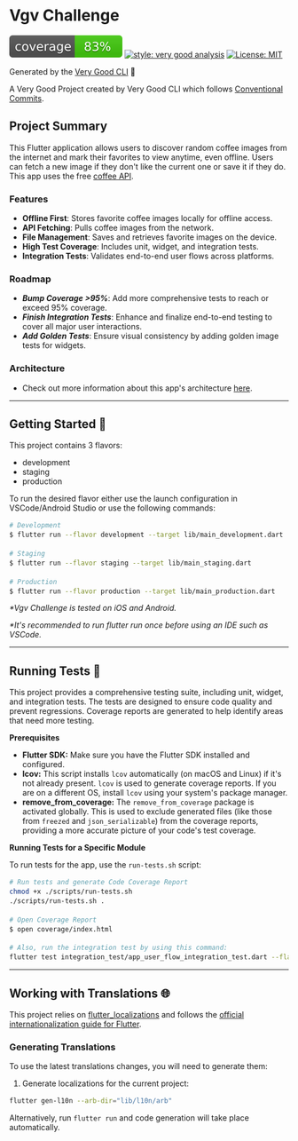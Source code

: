 # Vgv Challenge

![coverage][coverage_badge]
[![style: very good analysis][very_good_analysis_badge]][very_good_analysis_link]
[![License: MIT][license_badge]][license_link]

Generated by the [Very Good CLI][very_good_cli_link] 🤖

A Very Good Project created by Very Good CLI which follows [Conventional Commits](https://www.conventionalcommits.org/en/v1.0.0/).

## Project Summary

This Flutter application allows users to discover random coffee images from the internet and mark their favorites to view anytime, even offline. Users can fetch a new image if they don't like the current one or save it if they do. This app uses the free [coffee API](https://coffee.alexflipnote.dev).

### Features

- **Offline First**: Stores favorite coffee images locally for offline access.
- **API Fetching**: Pulls coffee images from the network.
- **File Management**: Saves and retrieves favorite images on the device.
- **High Test Coverage**: Includes unit, widget, and integration tests.
- **Integration Tests**: Validates end-to-end user flows across platforms.

### Roadmap
- ***Bump Coverage >95%***: Add more comprehensive tests to reach or exceed 95% coverage.
- ***Finish Integration Tests***: Enhance and finalize end-to-end testing to cover all major user interactions.
- ***Add Golden Tests***: Ensure visual consistency by adding golden image tests for widgets.

### Architecture
- Check out more information about this app's architecture [here](./lib/architecture.md).

---

## Getting Started 🚀

This project contains 3 flavors:

- development
- staging
- production

To run the desired flavor either use the launch configuration in VSCode/Android Studio or use the following commands:

```sh
# Development
$ flutter run --flavor development --target lib/main_development.dart

# Staging
$ flutter run --flavor staging --target lib/main_staging.dart

# Production
$ flutter run --flavor production --target lib/main_production.dart
```

_\*Vgv Challenge is tested on iOS and Android._

_\*It's recommended to run flutter run once before using an IDE such as VSCode._

---

## Running Tests 🧪

This project provides a comprehensive testing suite, including unit, widget, and integration tests.  The tests are designed to ensure code quality and prevent regressions.  Coverage reports are generated to help identify areas that need more testing.

**Prerequisites**

- **Flutter SDK:**  Make sure you have the Flutter SDK installed and configured.
- **lcov:** This script installs `lcov` automatically (on macOS and Linux) if it's not already present.  `lcov` is used to generate coverage reports. If you are on a different OS, install `lcov` using your system's package manager.
- **remove_from_coverage:** The `remove_from_coverage` package is activated globally.  This is used to exclude generated files (like those from `freezed` and `json_serializable`) from the coverage reports, providing a more accurate picture of your code's test coverage.

**Running Tests for a Specific Module**

To run tests for the app, use the `run-tests.sh` script:


```bash
# Run tests and generate Code Coverage Report
chmod +x ./scripts/run-tests.sh
./scripts/run-tests.sh .

# Open Coverage Report
$ open coverage/index.html

# Also, run the integration test by using this command:
flutter test integration_test/app_user_flow_integration_test.dart --flavor staging
```

---

## Working with Translations 🌐

This project relies on [flutter_localizations][flutter_localizations_link] and follows the [official internationalization guide for Flutter][internationalization_link].


### Generating Translations

To use the latest translations changes, you will need to generate them:

1. Generate localizations for the current project:

```sh
flutter gen-l10n --arb-dir="lib/l10n/arb"
```

Alternatively, run `flutter run` and code generation will take place automatically.

[coverage_badge]: coverage_badge.svg
[flutter_localizations_link]: https://api.flutter.dev/flutter/flutter_localizations/flutter_localizations-library.html
[internationalization_link]: https://flutter.dev/docs/development/accessibility-and-localization/internationalization
[license_badge]: https://img.shields.io/badge/license-MIT-blue.svg
[license_link]: https://opensource.org/licenses/MIT
[very_good_analysis_badge]: https://img.shields.io/badge/style-very_good_analysis-B22C89.svg
[very_good_analysis_link]: https://pub.dev/packages/very_good_analysis
[very_good_cli_link]: https://github.com/VeryGoodOpenSource/very_good_cli
